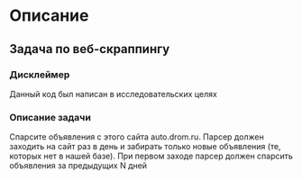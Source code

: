 # Описание

## Задача по веб-скраппингу

### Дисклеймер

Данный код был написан в исследовательских целях

### Описание задачи

Спарсите объявления с этого сайта auto.drom.ru.
Парсер должен заходить на сайт раз в день и забирать только новые объявления (те, которых нет в нашей базе). При первом заходе парсер должен спарсить объявления за предыдущих N дней
